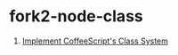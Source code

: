 fork2-node-class
================

1. [Implement CoffeeScript's Class System](https://gist.github.com/rcgary/7534787cc11791839585)
